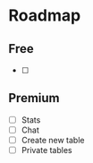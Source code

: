 # Roadmap

## Free

- [ ]

## Premium

- [ ] Stats
- [ ] Chat
- [ ] Create new table
- [ ] Private tables
